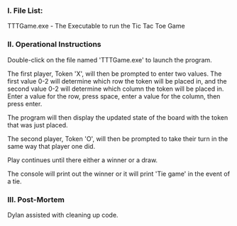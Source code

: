### I. File List:

TTTGame.exe - The Executable to run the Tic Tac Toe Game

### II.  Operational Instructions

Double-click on the file named 'TTTGame.exe' to launch the program.

The first player, Token 'X', will then be prompted to enter two values. The first value 0-2 will determine which row the token will be placed in, and the second value 0-2 will determine which column the token will be placed in. Enter a value for the row, press space, enter a value for the column, then press enter.

The program will then display the updated state of the board with the token that was just placed.

The second player, Token 'O', will then be prompted to take their turn in the same way that player one did.

Play continues until there either a winner or a draw.

The console will print out the winner or it will print 'Tie game' in the event of a tie.

### III. Post-Mortem

Dylan assisted with cleaning up code.